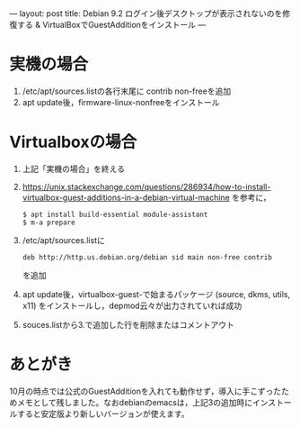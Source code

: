 <div class="HTML">
&#x2014;
layout: post
title: Debian 9.2 ログイン後デスクトップが表示されないのを修復する & VirtualBoxでGuestAdditionをインストール
&#x2014;

</div>


# 実機の場合

1.  /etc/apt/sources.listの各行末尾に contrib non-freeを追加
2.  apt update後，firmware-linux-nonfreeをインストール


# Virtualboxの場合

1.  上記「実機の場合」を終える

2.  <https://unix.stackexchange.com/questions/286934/how-to-install-virtualbox-guest-additions-in-a-debian-virtual-machine> を参考に，
    
        $ apt install build-essential module-assistant
        $ m-a prepare

3.  /etc/apt/sources.listに
    
        deb http://http.us.debian.org/debian sid main non-free contrib 
    
    を追加

4.  apt update後，virtualbox-guest-で始まるパッケージ (source, dkms, utils, x11) をインストールし，depmod云々が出力されていれば成功

5.  souces.listから3.で追加した行を削除またはコメントアウト


# あとがき

10月の時点では公式のGuestAdditionを入れても動作せず，導入に手こずったためメモとして残しました。なおdebianのemacsは，上記3の追加時にインストールすると安定版より新しいバージョンが使えます。


